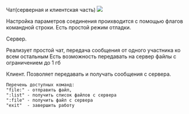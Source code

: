 Чат(серверная и клиентская часть)
<a href="https://goreportcard.com/badge/github.com/ruslanBik4/chat"> <img src="https://goreportcard.com/badge/github.com/ruslanBik4/chat" /> </a>

 Настройка параметров соединения проихводится с помощью флагов командной строки.
 Есть простой режим отладки.

Сервер.

 Реализует простой чат, передача сообщения от одного участника ко всем остальным
 Есть возможность передавать на сервер файлы с ограничением до 1 гб

Клиент.
  Позволяет передавать и получать сообщения с сервера.

	Перечень доступных команд:
	"file:" - отправить файл,
	":list" - получить список файлов с сервера
	":file" - получить файл с сервера
	"exit"  - завершить работу